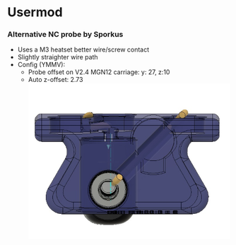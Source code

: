 # Usermod

### Alternative NC probe by Sporkus

* Uses a M3 heatset better wire/screw contact
* Slightly straighter wire path
* Config (YMMV):
    * Probe offset on V2.4 MGN12 carriage: y: 27, z:10
    * Auto z-offset: 2.73  
![](./pictures/front-view.jpg)